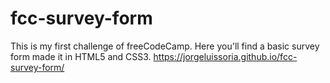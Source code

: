 # fcc-survey-form
This is my first challenge of freeCodeCamp. Here you'll find a basic survey form made it in HTML5 and CSS3.
https://jorgeluissoria.github.io/fcc-survey-form/
